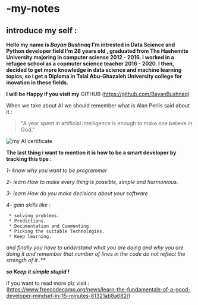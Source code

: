 # -my-notes
## introduce my self : 

**Hello my name is _Bayan  Bushnaq_ 
I'm intrested in Data Science and Python developer field 
I'm 28 years old , graduated from The Hashemite University majoring in computer sciense 2012 - 2016.
I worked in a refugee school as a copmuter science teacher 2016 - 2020. I then, decided to get more knowledge in data science and
machine learning topics, so i get a Diploma in Talal Abu-Ghazaleh University college for inovation in these fields.**

**I will be Happy if you visit my** GITHUB (https://github.com/BayanBushnaq)


When we take about AI we should remember what is Alan Perlis said about it :
>"A year spent in artificial intelligence is enough to make one believe in God." 


![my AI certificate]("\\wsl$\Ubuntu\home\bushnaq\github-test\AI.jpeg")


**The last thing i want to mention it is how to be a smart developer by tracking this tips :**

  _1- know why you want to be programmer_ 
  
  _2- learn How to make every thing is possible, simple and harmonious._

  _3- learn How do you make decisions about your software ._

  _4- gain skills like :_

     * solving problems. 
     * Predictions.
     * Documentation and Commenting.
     * Picking the suitable Technologies.
     * Keep learning.
     
_and finally you have to understand what you are doing and why you are doing it and remember that number of lines in the code do not reflect the strength of it ._**

 **_so Keep it simple stupid !_**



if you want to read more plz visit : (https://www.freecodecamp.org/news/learn-the-fundamentals-of-a-good-developer-mindset-in-15-minutes-81321ab8a682/)
   












